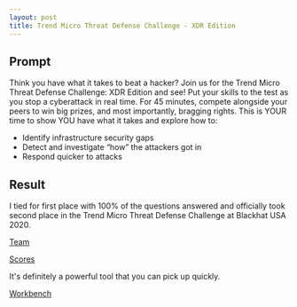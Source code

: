 ```yaml
---
layout: post
title: Trend Micro Threat Defense Challenge - XDR Edition
---
```


## Prompt
Think you have what it takes to beat a hacker? Join us for the Trend Micro Threat Defense Challenge: XDR Edition and see! Put your skills to the test as you stop a cyberattack in real time. For 45 minutes, compete alongside your peers to win big prizes, and most importantly, bragging rights. This is YOUR time to show YOU have what it takes and explore how to:

* Identify infrastructure security gaps
* Detect and investigate “how” the attackers got in
* Respond quicker to attacks

## Result

I tied for first place with 100% of the questions answered and officially took second place in the Trend Micro Threat Defense Challenge at Blackhat USA 2020.

[Team](/images/conf/blackhat20/xdr3.png)

[Scores](/images/conf/blackhat20/xdr2.png)


It's definitely a powerful tool that you can pick up quickly.

[Workbench](/images/conf/blackhat20/xdr1.png)
